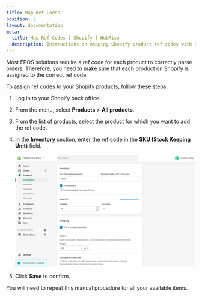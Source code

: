 ```yaml
---
title: Map Ref Codes
position: 5
layout: documentation
meta:
  title: Map Ref Codes | Shopify | HubRise
  description: Instructions on mapping Shopify product ref codes with other apps after connecting your EPOS with HubRise. Connect apps and synchronise your data.
---
```


Most EPOS solutions require a ref code for each product to correctly parse orders. Therefore, you need to make sure that each product on Shopify is assigned to the correct ref code.

To assign ref codes to your Shopify products, follow these steps:

1. Log in to your Shopify back office.
1. From the menu, select **Products** > **All products**.
1. From the list of products, select the product for which you want to add the ref code.
1. In the **Inventory** section, enter the ref code in the **SKU (Stock Keeping Unit)** field.
 
   ![Entering the ref code in the SKU field for a Shopify product](../images/005-en-shopify-map-ref-codes.png)

1. Click **Save** to confirm.

You will need to repeat this manual procedure for all your available items.
